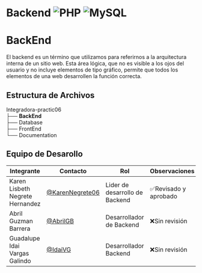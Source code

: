 # Backend ![PHP](https://img.shields.io/badge/PHP-777BB4?style=for-the-badge&logo=php&logoColor=white) ![MySQL](    https://img.shields.io/badge/MySQL-005C84?style=for-the-badge&logo=mysql&logoColor=white)

# BackEnd
El backend es un término que utilizamos para referirnos a la arquitectura interna de un sitio web. Esta área lógica, que no es visible a los ojos del usuario y no incluye elementos de tipo gráfico, permite que todos los elementos de una web desarrollen la función correcta.
## Estructura de Archivos
Integradora-practic06<br>
├── **BackEnd** <br>
├── Database<br>
├── FrontEnd <br>
└── Documentation <br>

## Equipo de Desarollo
| Integrante | Contacto | Rol | Observaciones |
|-------------|--------|----------|---------------|
| Karen Lisbeth Negrete Hernandez|  [@KarenNegrete06](https://github.com/KarenNegrete06)|Lider de desarrollo de Backend| ✅Revisado y aprobado
 |Abril Guzman Barrera|[@AbrilGB](https://github.com/AbrilGB)  |   Desarrollador de  Backend   |  ❌Sin revisión  |
|Guadalupe Idai Vargas Galindo|[@IdaiVG](https://github.com/IdaiVG)|Desarrollador Backend|❌Sin revisión|
